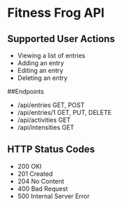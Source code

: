 ﻿
# Fitness Frog API

## Supported User Actions

* Viewing a list of entries
* Adding an entry
* Editing an entry
* Deleting an entry

##Endpoints

* /api/entries GET, POST
* /api/entries/1 GET, PUT, DELETE
* /api/activities GET
* /api/intensities GET

## HTTP Status Codes

* 200 OKI
* 201 Created
* 204 No Content
* 400 Bad Request
* 500 Internal Server Error